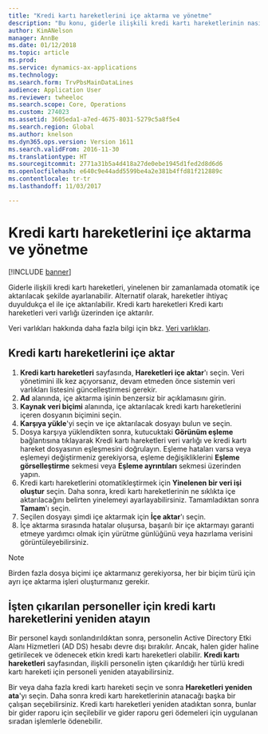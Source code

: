```yaml
---
title: "Kredi kartı hareketlerini içe aktarma ve yönetme"
description: "Bu konu, giderle ilişkili kredi kartı hareketlerinin nasıl içe aktarılacağını ve korunacağını açıklar. Bu hareketler, otomatik olarak yinelenen bir zamanlamada içe aktarılacak şekilde ayarlanabilir veya ihtiyaç duyuldukça el ile içe aktarılabilir."
author: KimANelson
manager: AnnBe
ms.date: 01/12/2018
ms.topic: article
ms.prod: 
ms.service: dynamics-ax-applications
ms.technology: 
ms.search.form: TrvPbsMainDataLines
audience: Application User
ms.reviewer: twheeloc
ms.search.scope: Core, Operations
ms.custom: 274023
ms.assetid: 3605eda1-a7ed-4675-8031-5279c5a8f5e4
ms.search.region: Global
ms.author: knelson
ms.dyn365.ops.version: Version 1611
ms.search.validFrom: 2016-11-30
ms.translationtype: HT
ms.sourcegitcommit: 2771a31b5a4d418a27de0ebe1945d1fed2d8d6d6
ms.openlocfilehash: e640c9e44add5599be4a2e381b4ffd81f212889c
ms.contentlocale: tr-tr
ms.lasthandoff: 11/03/2017

---
```


# <a name="import-and-maintain-credit-card-transactions"></a>Kredi kartı hareketlerini içe aktarma ve yönetme

[!INCLUDE [banner](../includes/banner.md)]

Giderle ilişkili kredi kartı hareketleri, yinelenen bir zamanlamada otomatik içe aktarılacak şekilde ayarlanabilir. Alternatif olarak, hareketler ihtiyaç duyuldukça el ile içe aktarılabilir. Kredi kartı hareketleri Kredi kartı hareketleri veri varlığı üzerinden içe aktarılır.

Veri varlıkları hakkında daha fazla bilgi için bkz. [Veri varlıkları](../../dev-itpro/data-entities/data-entities.md).

## <a name="import-credit-card-transactions"></a>Kredi kartı hareketlerini içe aktar

1. **Kredi kartı hareketleri** sayfasında, **Hareketleri içe aktar**'ı seçin. Veri yönetimini ilk kez açıyorsanız, devam etmeden önce sistemin veri varlıkları listesini güncelleştirmesi gerekir.
2. **Ad** alanında, içe aktarma işinin benzersiz bir açıklamasını girin.
3. **Kaynak veri biçimi** alanında, içe aktarılacak kredi kartı hareketlerini içeren dosyanın biçimini seçin.
4. **Karşıya yükle**'yi seçin ve içe aktarılacak dosyayı bulun ve seçin.
5. Dosya karşıya yüklendikten sonra, kutucuktaki **Görünüm eşleme** bağlantısına tıklayarak Kredi kartı hareketleri veri varlığı ve kredi kartı hareket dosyasının eşleşmesini doğrulayın. Eşleme hataları varsa veya eşlemeyi değiştirmeniz gerekiyorsa, eşleme değişikliklerini **Eşleme görselleştirme** sekmesi veya **Eşleme ayrıntıları** sekmesi üzerinden yapın.
6. Kredi kartı hareketlerini otomatikleştirmek için **Yinelenen bir veri işi oluştur** seçin. Daha sonra, kredi kartı hareketlerinin ne sıklıkta içe aktarılacağını belirten yinelemeyi ayarlayabilirsiniz. Tamamladıktan sonra **Tamam**'ı seçin.
7. Seçilen dosyayı şimdi içe aktarmak için **İçe aktar**'ı seçin.
8. İçe aktarma sırasında hatalar oluşursa, başarılı bir içe aktarmayı garanti etmeye yardımcı olmak için yürütme günlüğünü veya hazırlama verisini görüntüleyebilirsiniz.

> [!NOTE]
> Birden fazla dosya biçimi içe aktarmanız gerekiyorsa, her bir biçim türü için ayrı içe aktarma işleri oluşturmanız gerekir.

## <a name="reassign-the-credit-card-transactions-for-terminated-employees"></a>İşten çıkarılan personeller için kredi kartı hareketlerini yeniden atayın

Bir personel kaydı sonlandırıldıktan sonra, personelin Active Directory Etki Alanı Hizmetleri (AD DS) hesabı devre dışı bırakılır. Ancak, halen gider haline getirilecek ve ödenecek etkin kredi kartı hareketleri olabilir. **Kredi kartı hareketleri** sayfasından, ilişkili personelin işten çıkarıldığı her türlü kredi kartı hareketi için personeli yeniden atayabilirsiniz.

Bir veya daha fazla kredi kartı hareketi seçin ve sonra **Hareketleri yeniden ata**'yı seçin. Daha sonra kredi kartı hareketlerinin atanacağı başka bir çalışan seçebilirsiniz. Kredi kartı hareketleri yeniden atadıktan sonra, bunlar bir gider raporu için seçilebilir ve gider raporu geri ödemeleri için uygulanan sıradan işlemlerle ödenebilir.

